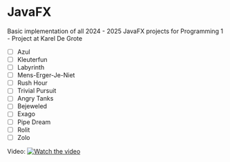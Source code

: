 # JavaFX
Basic implementation of all 2024 - 2025 JavaFX projects for Programming 1 - Project at Karel De Grote

- [ ] Azul
- [ ] Kleuterfun
- [ ] Labyrinth
- [ ] Mens-Erger-Je-Niet
- [ ] Rush Hour
- [ ] Trivial Pursuit
- [ ] Angry Tanks
- [ ] Bejeweled
- [ ] Exago
- [ ] Pipe Dream
- [ ] Rolit
- [ ] Zolo

Video:
[![Watch the video](https://img.youtube.com/vi/rIgOfmcd1iA/maxresdefault.jpg)](https://youtu.be/rIgOfmcd1iA)
